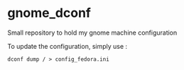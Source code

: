 # gnome_dconf
Small repository to hold my gnome machine configuration

To update the configuration, simply use :
```
dconf dump / > config_fedora.ini 
```

